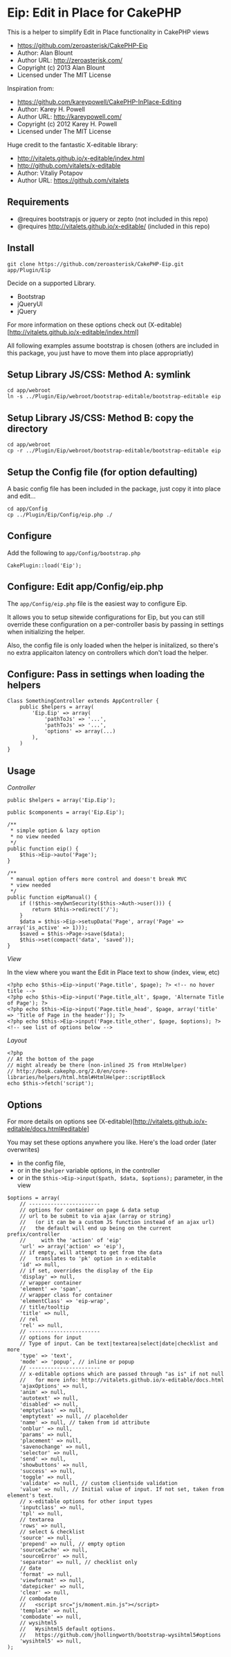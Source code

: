 Eip: Edit in Place for CakePHP
===================

This is a helper to simplify Edit in Place functionality in CakePHP views

* https://github.com/zeroasterisk/CakePHP-Eip
* Author:      Alan Blount
* Author URL:  http://zeroasterisk.com/
* Copyright (c) 2013 Alan Blount
* Licensed under The MIT License

Inspiration from:

* https://github.com/kareypowell/CakePHP-InPlace-Editing
* Author:      Karey H. Powell
* Author URL:  http://kareypowell.com/
* Copyright (c) 2012 Karey H. Powell
* Licensed under The MIT License

Huge credit to the fantastic X-editable library:

* http://vitalets.github.io/x-editable/index.html
* http://github.com/vitalets/x-editable
* Author:      Vitaliy Potapov
* Author URL:  https://github.com/vitalets

Requirements
-----------------

* @requires bootstrapjs or jquery or zepto (not included in this repo)
* @requires http://vitalets.github.io/x-editable/ (included in this repo)

Install
-----------------

```
git clone https://github.com/zeroasterisk/CakePHP-Eip.git app/Plugin/Eip
```

Decide on a supported Library.

* Bootstrap
* jQueryUI
* jQuery

For more information on these options check out
(X-editable)[http://vitalets.github.io/x-editable/index.html]

All following examples assume bootstrap is chosen
(others are included in this package, you just have to move them into place appropriatly)

Setup Library JS/CSS: Method A: symlink
-----------------

```
cd app/webroot
ln -s ../Plugin/Eip/webroot/bootstrap-editable/bootstrap-editable eip
```

Setup Library JS/CSS: Method B: copy the directory
-----------------

```
cd app/webroot
cp -r ../Plugin/Eip/webroot/bootstrap-editable/bootstrap-editable eip
```

Setup the Config file (for option defaulting)
-----------------

A basic config file has been included in the package, just copy it into place
and edit...

```
cd app/Config
cp ../Plugin/Eip/Config/eip.php ./
```

Configure
-----------------

Add the following to `app/Config/bootstrap.php`

```
CakePlugin::load('Eip');
```

Configure: Edit app/Config/eip.php
-----------------

The `app/Config/eip.php` file is the easiest way to configure Eip.

It allows you to setup sitewide configurations for Eip, but you can still
override these configuration on a per-controller basis by passing in settings
when initializing the helper.

Also, the config file is only loaded when the helper is iniitalized, so there's
no extra applicaiton latency on controllers which don't load the helper.

Configure: Pass in settings when loading the helpers
-----------------

```
Class SomethingController extends AppController {
	public $helpers = array(
		'Eip.Eip' => array(
			'pathToJs' => '...',
			'pathToJs' => '...',
			'options' => array(...)
		),
	)
}
```


Usage
-----------------

*Controller*

```
public $helpers = array('Eip.Eip');

public $components = array('Eip.Eip');

/**
 * simple option & lazy option
 * no view needed
 */
public function eip() {
	$this->Eip->auto('Page');
}

/**
 * manual option offers more control and doesn't break MVC
 * view needed
 */
public function eipManual() {
	if (!$this->myOwnSecurity($this->Auth->user())) {
		return $this->redirect('/');
	}
	$data = $this->Eip->setupData('Page', array('Page' => array('is_active' => 1)));
	$saved = $this->Page->save($data);
	$this->set(compact('data', 'saved'));
}
```

*View*

In the view where you want the Edit in Place text to show (index, view, etc)

```
<?php echo $this->Eip->input('Page.title', $page); ?> <!-- no hover title -->
<?php echo $this->Eip->input('Page.title_alt', $page, 'Alternate Title of Page'); ?>
<?php echo $this->Eip->input('Page.title_head', $page, array('title' => 'Title of Page in the header')); ?>
<?php echo $this->Eip->input('Page.title_other', $page, $options); ?> <!-- see list of options below -->
```

*Layout*

```
<?php
// At the bottom of the page
// might already be there (non-inlined JS from HtmlHelper)
// http://book.cakephp.org/2.0/en/core-libraries/helpers/html.html#HtmlHelper::scriptBlock
echo $this->fetch('script');
```

Options
-----------------

For more details on options see
(X-editable)[http://vitalets.github.io/x-editable/docs.html#editable]

You may set these options anywhere you like. Here's the load order (later overwrites)

* in the config file,
* or in the `$helper` variable options, in the controller
* or in the `$this->Eip->input($path, $data, $options);` parameter, in the view

```
$options = array(
	// -----------------------
	// options for container on page & data setup
	// url to be submit to via ajax (array or string)
	//   (or it can be a custom JS function instead of an ajax url)
	//   the default will end up being on the current prefix/controller
	//     with the 'action' of 'eip'
	'url' => array('action' => 'eip'),
	// if empty, will attempt to get from the data
	//   translates to 'pk' option in x-editable
	'id' => null,
	// if set, overrides the display of the Eip
	'display' => null,
	// wrapper container
	'element' => 'span',
	// wrapper class for container
	'elementClass' => 'eip-wrap',
	// title/tooltip
	'title' => null,
	// rel
	'rel' => null,
	// -----------------------
	// options for input
	// Type of input. Can be text|textarea|select|date|checklist and more
	'type' => 'text',
	'mode' => 'popup', // inline or popup
	// -----------------------
	// x-editable options which are passed through "as is" if not null
	//   for more info: http://vitalets.github.io/x-editable/docs.html
	'ajaxOptions' => null,
	'anim' => null,
	'autotext' => null,
	'disabled' => null,
	'emptyclass' => null,
	'emptytext' => null, // placeholder
	'name' => null, // taken from id attribute
	'onblur' => null,
	'params' => null,
	'placement' => null,
	'savenochange' => null,
	'selector' => null,
	'send' => null,
	'showbuttons' => null,
	'success' => null,
	'toggle' => null,
	'validate' => null, // custom clientside validation
	'value' => null, // Initial value of input. If not set, taken from element's text.
	// x-editable options for other input types
	'inputclass' => null,
	'tpl' => null,
	// textarea
	'rows' => null,
	// select & checklist
	'source' => null,
	'prepend' => null, // empty option
	'sourceCache' => null,
	'sourceError' => null,
	'separator' => null, // checklist only
	// date
	'format' => null,
	'viewformat' => null,
	'datepicker' => null,
	'clear' => null,
	// combodate
	//   <script src="js/moment.min.js"></script>
	'template' => null,
	'combodate' => null,
	// wysihtml5
	//   Wysihtml5 default options.
	//   https://github.com/jhollingworth/bootstrap-wysihtml5#options
	'wysihtml5' => null,
);
```

